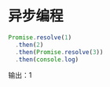 # 异步编程


```js
Promise.resolve(1)
  .then(2)
  .then(Promise.resolve(3))
  .then(console.log)
```

输出：1
